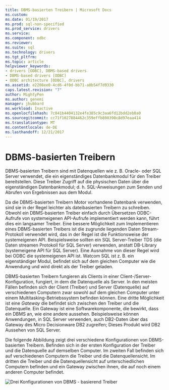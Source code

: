 ```yaml
---
title: DBMS-basierten Treibern | Microsoft Docs
ms.custom: 
ms.date: 01/19/2017
ms.prod: sql-non-specified
ms.prod_service: drivers
ms.service: 
ms.component: odbc
ms.reviewer: 
ms.suite: sql
ms.technology: drivers
ms.tgt_pltfrm: 
ms.topic: article
helpviewer_keywords:
- drivers [ODBC], DBMS-based drivers
- DBMS-based drivers [ODBC]
- ODBC architecture [ODBC], drivers
ms.assetid: e2208ee0-4cd6-4f0d-bb71-a0b54f7d9330
caps.latest.revision: "7"
author: MightyPen
ms.author: genemi
manager: jhubbard
ms.workload: Inactive
ms.openlocfilehash: 7c841b4404132e4fe385c9c3aa6fd12bdd2eb8a0
ms.sourcegitcommit: cc71f1027884462c359effb898390c8d97eaa414
ms.translationtype: MT
ms.contentlocale: de-DE
ms.lasthandoff: 12/21/2017
---
```

# <a name="dbms-based-drivers"></a>DBMS-basierten Treibern
DBMS-basierten Treibern sind mit Datenquellen wie z. B. Oracle- oder SQL Server verwendet, die ein eigenständiges Datenbankmodul für den Treiber bereitstellen. Diese Treiber Zugriff auf die physischen Daten über die eigenständigen Datenbankmodul; d. h. SQL-Anweisungen zum Senden und Abrufen von Ergebnissen aus dem Modul.  
  
 Da die DBMS-basierten Treibern Motor vorhandene Datenbank verwenden, sind sie in der Regel leichter als dateibasierten Treibern zu schreiben. Obwohl ein DBMS-basierten Treiber einfach durch Übersetzen ODBC-Aufrufe von systemeigenen API-Aufrufe implementiert werden kann, führt dies ein langsamer Treiber. Eine bessere Möglichkeit zum Implementieren eines DBMS-basierten Treibers ist die zugrunde liegenden Daten Stream-Protokoll verwendet wird, das in der Regel ist die Funktionsweise der systemeigenen API. Beispielsweise sollten ein SQL Server-Treiber TDS (die Daten streamen Protokoll für SQL Server) verwenden, anstatt DB-Library (systemeigene API für SQL Server). Eine Ausnahme von dieser Regel wird bei ODBC die systemeigenen API ist. Watcom SQL ist z. B. ein eigenständiger Modul, befindet sich auf dem gleichen Computer wie die Anwendung und wird direkt als der Treiber geladen.  
  
 DBMS-basierten Treibern fungieren als Clients in einer Client-/Server-Konfiguration, fungiert, in dem die Datenquelle als Server. In den meisten Fällen befinden sich der Client (Treiber) und Server (Datenquelle) auf verschiedenen Computern zwar sowohl auf dem gleichen Computer unter einem Multitasking-Betriebssystem befinden können. Eine dritte Möglichkeit ist eine *Gateway* die befindet sich zwischen den Treiber und die Datenquelle. Ein Gateway ist eine Softwarekomponente, die bewirkt, dass ein DBMS an, wie eine andere aussehen. Beispielsweise können Anwendungen, in SQL Server verwenden, auch DB2-Daten über das Gateway des Micro Decisionware DB2 zugreifen; Dieses Produkt wird DB2 Aussehen von SQL Server.  
  
 Die folgende Abbildung zeigt drei verschiedene Konfigurationen von DBMS-basierten Treibern. Befinden sich in der ersten Konfiguration der Treiber und die Datenquelle auf demselben Computer. Im zweiten Fall befinden sich auf verschiedenen Computern die Treiber und die Datenquellensicht. Im dritten die Treiber und die Datenquellensicht auf unterschiedlichen Computern befinden und ein Gateway zwischen ihnen, die auf noch einem anderen Computer befindet.  
  
 ![Drei Konfigurationen von DBMS &#45; basierend Treiber](../../odbc/reference/media/pr07.gif "pr07")
